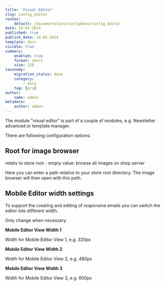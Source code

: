 ```yaml
---
title: 'Visual Editor'
slug: config_editor
routes:
    default: /documentation/configbeez/config_editor
date: 24-03-2014
published: true
publish_date: 24-03-2014
template: docs
visible: true
summary:
    enabled: true
    format: short
    size: 128
taxonomy:
    migration_status: done
    category:
        - docs
    tag: [pro]
author:
    name: admin
metadata:
    author: admin
---
```


The module "visual editor" is part of a couple of modules, e.g. Newsletter advanced or template manager.

There are following configuration options:

## Root for image browser

relativ to store root - empty value: browse all images on shop server

Here you can enter a path relative to your store root directory. The image browser will then open with this path.


## Mobile Editor width settings

To support the creating and editing of responsive emails you can switch the editor into different width.

Only change when necessary.

**Mobile Editor View Width 1**

Width for Mobile Editor View 1, e.g. 320px

**Mobile Editor View Width 2**

Width for Mobile Editor View 2, e.g. 480px

**Mobile Editor View Width 3**

Width for Mobile Editor View 3, e.g. 600px
